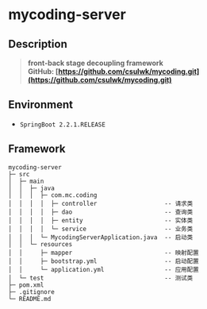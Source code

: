 # mycoding-server

## Description 
> **front-back stage decoupling framework**  
> **GitHub: [https://github.com/csulwk/mycoding.git](https://github.com/csulwk/mycoding.git)**  

## Environment
* `SpringBoot 2.2.1.RELEASE`  

## Framework
```
mycoding-server  
├─ src  
│  ├─ main
│  │  ├─ java
│  │  │  ├─ com.mc.coding
│  │  │  │  ├─ controller                   -- 请求类
│  │  │  │  ├─ dao                          -- 查询类
│  │  │  │  ├─ entity                       -- 实体类
│  │  │  │  └─ service                      -- 业务类
│  │  │  └─ MycodingServerApplication.java  -- 启动类
│  │  └─ resources
│  │     ├─ mapper                          -- 映射配置
│  │     ├─ bootstrap.yml                   -- 启动配置
│  │     └─ application.yml                 -- 应用配置
│  └─ test                                  -- 测试类
├─ pom.xml
├─ .gitignore
└─ README.md
```

